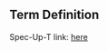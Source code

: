 ## Term Definition

Spec-Up-T link: <a href='https://weboftrust.github.io/WOT-terms/docs/glossary/SSI'>here</a>
